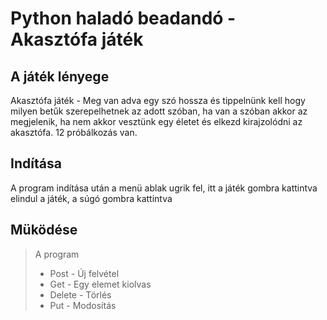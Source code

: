  # Python haladó beadandó - Akasztófa  játék

 ## A játék lényege
Akasztófa  játék - Meg van adva egy szó hossza és tippelnünk kell hogy milyen betűk szerepelhetnek az adott szóban, ha van a szóban akkor az megjelenik, ha nem akkor vesztünk egy életet és elkezd kirajzolódni az akasztófa. 12 próbálkozás van. 

 ## Indítása
A program indítása után a menü ablak ugrik fel, itt a játék gombra kattintva elindul a játék, a súgó gombra kattintva 
 ## Müködése
>A program 
> - Post - Új felvétel
> - Get - Egy elemet kiolvas
> - Delete - Törlés
> - Put - Modosítás
